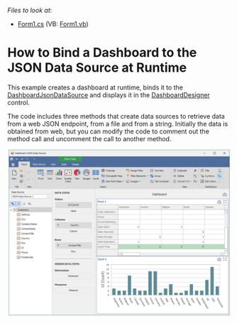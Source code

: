 <!-- default file list -->
*Files to look at*:
* [Form1.cs](./CS/DashboardJsonExample/Form1.cs) (VB: [Form1.vb](./VB/DashboardJsonExample/Form1.vb))
<!-- default file list end -->

# How to Bind a Dashboard to the JSON Data Source at Runtime

This example creates a dashboard at runtime, binds it to the [DashboardJsonDataSource](https://docs.devexpress.com/Dashboard/DevExpress.DashboardCommon.DashboardJsonDataSource) and displays it in the [DashboardDesigner](https://docs.devexpress.com/Dashboard/DevExpress.DashboardWin.DashboardDesigner) control.

The code includes three methods that create data sources to retrieve data from a web JSON endpoint, from a file and from a string. Initially the data is obtained from web, but you can modify the code to comment out the method call and uncomment the call to another method.

![](/images/screenshot.png)